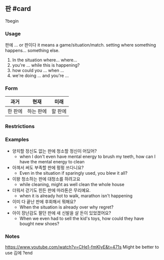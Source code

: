 ## 판 #card
?begin
### Usage
판에 ... or 판이다 it means a game/situation/match. setting where something happens... something else.

1. In the situation where... where...
2. you're ... while this is happening?
3. how could you ... when ...
4. we're doing ... and you're ...
### Form
| 과거   | 현재    | 미래   |
| ---- | ----- | ---- |
| 한 판에 | 하는 판에 | 할 판에 |
### Restrictions
### Examples
* 양치할 정신도 없는 판에 청소할 정신이 어딨어?
	* when I don't even have mental energy to brush my teeth, how can I have the mental energy to clean
* 아껴서 써도 부족할 판에 펑펑 쓰다니요?
	* Even in the situation if sparingly used, you blew it all?
* 이왕 청소하는 판에 대청소를 하려고요
	* while cleaning, might as well clean the whole house
* 더워서 걷기도 힌든 판에 마라톤은 무리예요.
	* when it is already hot to walk, marathon isn't happening
* 이미 다 끝난 판에 후회해서 뭐해요?
	* When the situation is already over why regret?
* 아이 장난감도 팔던 판에 새 신발을 살 돈이 있었겠어요?
	* When we even had to sell the kid's toys, how could they have bought new shoes?
### Notes
https://www.youtube.com/watch?v=CHe1-fmKIyE&t=471s
Might be better to use 김에
?end
